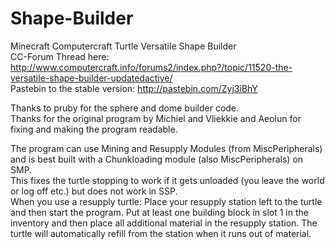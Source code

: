 Shape-Builder
=============

Minecraft Computercraft Turtle Versatile Shape Builder  
CC-Forum Thread here: http://www.computercraft.info/forums2/index.php?/topic/11520-the-versatile-shape-builder-updatedactive/  
Pastebin to the stable version: http://pastebin.com/Zyj3iBhY 

Thanks to pruby for the sphere and dome builder code.  
Thanks for the original program by Michiel and Vliekkie and Aeolun for fixing and making the program readable.

The program can use Mining and Resupply Modules (from MiscPeripherals) and is best built with a Chunkloading module (also MiscPeripherals) on SMP.  
This fixes the turtle stopping to work if it gets unloaded (you leave the world or log off etc.) but does not work in SSP.  
When you use a resupply turtle: Place your resupply station left to the turtle and then start the program.
Put at least one building block in slot 1 in the inventory and then place all additional material in the resupply station. 
The turtle will automatically refill from the station when it runs out of material.
